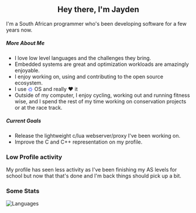 <h2 align="center">Hey there, I'm Jayden</h2>

I'm a South African programmer who's been developing software for a few years
now.

##### More About Me

- I love low level languages and the challenges they bring.
- Embedded systems are great and optimization workloads are amazingly enjoyable.
- I enjoy working on, using and contributing to the open source ecosystem.
- I use <img src="https://raw.githubusercontent.com/GreyStinger/GreyStinger/refs/heads/master/assets/nixos-colorful.svg" alt="nix logo" style="height: 1em; width: 1em; vertical-align: bottom;" /> OS and really ❤️ it
- Outside of my computer, I enjoy cycling, working out and running fitness wise,
    and I spend the rest of my time working on conservation projects or at the
    race track.

##### Current Goals

- Release the lightweight c/lua webserver/proxy I've been working on.
- Improve the C and C++ representation on my profile.

### Low Profile activity

My profile has seen less activity as I've been finishing my AS levels for school
but now that that's done and I'm back things should pick up a bit.

### Some Stats

<img align="left" src="https://github-readme-stats.vercel.app/api/top-langs/?username=greystinger&theme=dracula&hide=html,css&layout=compact" alt="Languages"/>

<!--<img align="left" src="https://github-readme-stats.vercel.app/api?username=greystinger&count_private=true&show_icons=true&theme=dracula" alt="Stats"/>-->



